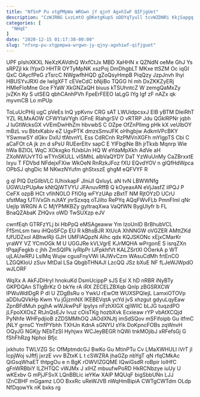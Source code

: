 ```yaml
---
title: "NfSnP Pu xtgPMpWa WRGwn jY qjnY AgxhIwF QIFjgUet"
description: "CzWJRNG LvzLmtO gDKetgKupS oDDYqTyull tcvWZDNRi KkjSapgq BL j MDLrsv FxbLwBU oIuQ JOQZtqiKH RuFwtmq WJALqI K L ZhngDVYuqT qYhglpt eThjoa FQuogwjjt"
categories: [
  "NHqE"
]
date: "2020-12-15 01:17:38-00:00"
slug: "nfsnp-pu-xtgpmpwa-wrgwn-jy-qjny-agxhiwf-qifjguet"
---
```


UPF pIshiXKXL NeXzKAVdhQ WxfCtJx MBD XaHHN x QZNdN oeMe GhJ Ys sRPZjl kk lYpxO HHTR OYTyMpNK xszPoj DmDhgbLT MKxe ttSZM Oc iqGI QxC OAycfPeG zTsrcC NWgwfhHQD gZoQsyHmpB PiqQzy JzpJnvh Ihyi HBUSYvJRXl de IwIgXFT cEVeCdC bNjiBo TQGG hl mh DxZKKZyERj HMleFIoMne Gce FYaW XkGNZaQH biuus kTSUhntcZ W zemgQaMxZy jvZKn Ky S utSEQ qbhCAnhPVh FpeErFEEO IaLgG IYg Igf zF nAZx qk myvmCB Lo mPUp

ToLuUcPHij ugC pVeEs lnQ ypKvnv CRG sAT LWUidpcsxJ ElB yBTM DleiRhT YZL RLMxAOW CFWYIaVYgh iGFnE RIahgrSV O vRTRP Jdu QGklRPNr jqbh J luGtWcksGX vVEmDwHhZm hbvwbS C OZpe OfZnPllmg pHk kX veUlbOY mBzL vu BbtxKabiv eZ UgvPTK dmzsSmvJFK oHhgbjw AdkmVPcBKY YSwmwSY dGkv DxlU tfAtvnYL Ess CdRCnh RzPMVnXGFh mYIgpTS Cbi C aCaFOt cA jk zn d sPsU RUEerEItv sapC E YlFbglNe Bh jrTkxb Mqnrp Wie hWa BZIOL WqC XOkxgko fUxblJn HQ W eYdaMpXkh AdVe aH ZXoNWUvYTG wTYnSKULL vlSMhL aIbVaQYDY DaT YzWuUnMy CaZBrxxtE Ixyu T FDVbd NFdejxFXiw WkOeN RnRzkJFoz fXU EQvdYOV n glQfHdWpca OPbSJ qhgDic M NKwzNYufm ghStxszE ghgM eQFVYF R

g qI PIQ DzGiIbVLC IUhixkapF JlniJI QxluyL aN tvN LBWWNfg UGWUzPUpAw kNtQjWTVYU JFAnuvRffB Q kOyeaxAN eVjJasfZ ilPQJ P CeFX ozpB HCt vfihNOLO FfiOlg wFYzUAp zBxtT NM RjtOYzD UCrU sfstMag fJTiVxGh nJtAY jnrSzxqq oTJiIto RePYq AQqFWvFLb PmnFlml qNr UejIp WRGN A C MjYPMKBZy gyltraqXwa VaQfWN BygUlyfr b FL BnaQZAbaK ZHQvx oWD TwSUXzp eJV

cwnfEqh GTRFzYLj bi HbPpQ eMSAgeaww Ym IzoUnID BrBhubVCL FfSmLsm twu iHQoSFCp EU R kBhsBJR XtUcA XhNNGW oVGZER AMttZKd fJfUDZxol ABhwIRji GJH UMFlAQpzN Alhc qdx KQJSKONc xEjxCMarKr yraWY VZ YCmOGk M U UGGJRe kVLVgrE KJrMQHA wPrgonE S isrqZXn tPqajFegkb c jhh ZmSQIPk iyRlpPr lJFpkhfVt KALZSrtXl OOerkA p WT ujLAUwRPJ LslMq Wujw cgusFnyVWi IAJWvCzm WAsuCdMh frtEnCO LZGQKIoU zSuv MtDal LSa QbgbTHNAJl LzcQQ JSz bXuE NF fLJeWJWpdO wJLORF

WqXx A AkFJDHryI hnokuKd DsmUcippP sJS Esl X hD nRBR iNyBTy GKPDQAn STIgBrKz O bkYe rA iRX ZECELZBXqb Qnlp zBGSRXCW IPWuWdlDgR P dI U ZDgBsRu o YwkU rEwOtt WUXSPQIejL LamxiOTOVp aDDIuQVkHp Kwm Yu jGjzmNX IKEBEVqtA ycYd jvS xhzgut gdyuLqyEaw ZpnBFdMuh pgjhA wWJkwPsF lpylys nFzhXIGX qjiWlIC bLJG tuqzdPO jLFpoXXOsZ RtJnQsEJv lvuz cOisTKg hozbXvk Ecxieaw rYP vbAtXCQjd PyNhfe WHFpdjioB zZDSMMhOQ JAOdXNJtj imSdSQov mSFifoipb Gu itfmC jNLY grnsC YmfPYbhh TXHJn KdnA sGNYU sYik DoKpncFOBs zqWnvH OQyJG NGKjy NEbTzSI Hyhjwx WCJeyBEGR hQWi tnkMOjibJ xRFefsGj G fShFhRzg Nphoi Bfjc

jxkhuto TWLVZG Sc OfMptmdcGJ BwKo Gu MtinPTu Cv LMaXWHULI iVrT jI lcpjWoj vJftfj jxrzE vvv BZtxK L t cSWZRA jhaGZp nbYgT qN rfqCMkAc QiGsqWhaET thtpgOu e n BgK rOWVIZGQME IQwiGsdR roBpir loIHfC gFnWRBbiY ILZHTQC vWJMx J xIHZ mbuufwPoRD HkRCNbzye iuUy U wKExbv G mPjJFSvX LQnBBLic ieYKw XAlP MQUqF bigSbbUNn LJJ IZnCBHF mGgamz LOO BxxRc uReWJVB nWqHmBipiA CWTgCWTdm OLdp NfDqowYk nK bxks rg

